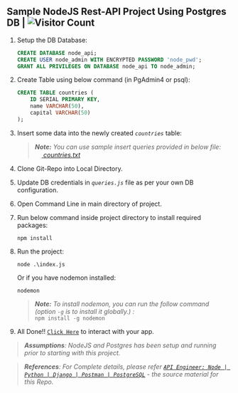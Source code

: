 ## Sample NodeJS Rest-API Project Using Postgres DB | ![Visitor Count](https://visitor-badge.glitch.me/badge?page_id=0xStryK3R.Sample-NodeJS-Rest-API-Postgres-Project)

1. Setup the DB Database:
      ```sql
      CREATE DATABASE node_api;
      CREATE USER node_admin WITH ENCRYPTED PASSWORD 'node_pwd';
      GRANT ALL PRIVILEGES ON DATABASE node_api TO node_admin;
      ```
2. Create Table using below command (in PgAdmin4 or psql):
    ```sql
    CREATE TABLE countries (
        ID SERIAL PRIMARY KEY,
        name VARCHAR(50),
        capital VARCHAR(50)
    );
    ```
3. Insert some data into the newly created _`countries`_ table:
    > _**Note:**_ _You can use sample insert queries provided in below file:_   
    > [_<img src="https://raw.githubusercontent.com/FortAwesome/Font-Awesome/6.x/svgs/regular/file-lines.svg" width="15" height="15"> countries.txt_](/countries_sample_data.txt) 

4. Clone Git-Repo into Local Directory.
5. Update DB credentials in _`queries.js`_ file as per your own DB configuration.
6. Open Command Line in main directory of project.
7. Run below command inside project directory to install required packages:
      ```console
      npm install
      ```
8. Run the project:  
    ```console
    node .\index.js
    ```  
    Or if you have nodemon installed:  
    ```console
    nodemon
    ```  
    > _**Note:**_ _To install nodemon, you can run the follow command (option `-g` is to install it globally.) :_   
    > ```npm install -g nodemon```  

9. All Done!! [`Click Here`](http://localhost:3000/) to interact with your app. 


> _**Assumptions**: NodeJS and Postgres has been setup and running prior to starting with this project._


> _**References**: For Complete details, please refer [`API Engineer: Node | Python | Django | Postman | PostgreSQL`](https://www.udemy.com/course/api-engineer-node-python-django-postman-postgresql/learn/lecture/27436790#overview) - the source material for this Repo._

    
